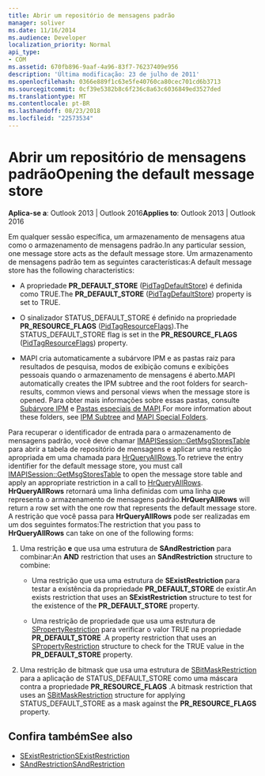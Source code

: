 ```yaml
---
title: Abrir um repositório de mensagens padrão
manager: soliver
ms.date: 11/16/2014
ms.audience: Developer
localization_priority: Normal
api_type:
- COM
ms.assetid: 670fb896-9aaf-4a96-83f7-76237409e956
description: 'Última modificação: 23 de julho de 2011'
ms.openlocfilehash: 0366e889f1c63e5fe40760ca80cec701cd6b3713
ms.sourcegitcommit: 0cf39e5382b8c6f236c8a63c6036849ed3527ded
ms.translationtype: MT
ms.contentlocale: pt-BR
ms.lasthandoff: 08/23/2018
ms.locfileid: "22573534"
---
```

# <a name="opening-the-default-message-store"></a><span data-ttu-id="90fdc-103">Abrir um repositório de mensagens padrão</span><span class="sxs-lookup"><span data-stu-id="90fdc-103">Opening the default message store</span></span>

<span data-ttu-id="90fdc-104">**Aplica-se a**: Outlook 2013 | Outlook 2016</span><span class="sxs-lookup"><span data-stu-id="90fdc-104">**Applies to**: Outlook 2013 | Outlook 2016</span></span> 
  
<span data-ttu-id="90fdc-105">Em qualquer sessão específica, um armazenamento de mensagens atua como o armazenamento de mensagens padrão.</span><span class="sxs-lookup"><span data-stu-id="90fdc-105">In any particular session, one message store acts as the default message store.</span></span> <span data-ttu-id="90fdc-106">Um armazenamento de mensagens padrão tem as seguintes características:</span><span class="sxs-lookup"><span data-stu-id="90fdc-106">A default message store has the following characteristics:</span></span>
  
- <span data-ttu-id="90fdc-107">A propriedade **PR_DEFAULT_STORE** ([PidTagDefaultStore](pidtagdefaultstore-canonical-property.md)) é definida como TRUE.</span><span class="sxs-lookup"><span data-stu-id="90fdc-107">The **PR_DEFAULT_STORE** ([PidTagDefaultStore](pidtagdefaultstore-canonical-property.md)) property is set to TRUE.</span></span>
    
- <span data-ttu-id="90fdc-108">O sinalizador STATUS_DEFAULT_STORE é definido na propriedade **PR_RESOURCE_FLAGS** ([PidTagResourceFlags](pidtagresourceflags-canonical-property.md)).</span><span class="sxs-lookup"><span data-stu-id="90fdc-108">The STATUS_DEFAULT_STORE flag is set in the **PR_RESOURCE_FLAGS** ([PidTagResourceFlags](pidtagresourceflags-canonical-property.md)) property.</span></span>
    
- <span data-ttu-id="90fdc-109">MAPI cria automaticamente a subárvore IPM e as pastas raiz para resultados de pesquisa, modos de exibição comuns e exibições pessoais quando o armazenamento de mensagens é aberto.</span><span class="sxs-lookup"><span data-stu-id="90fdc-109">MAPI automatically creates the IPM subtree and the root folders for search-results, common views and personal views when the message store is opened.</span></span> <span data-ttu-id="90fdc-110">Para obter mais informações sobre essas pastas, consulte [Subárvore IPM](ipm-subtree.md) e [Pastas especiais de MAPI](mapi-special-folders.md).</span><span class="sxs-lookup"><span data-stu-id="90fdc-110">For more information about these folders, see [IPM Subtree](ipm-subtree.md) and [MAPI Special Folders](mapi-special-folders.md).</span></span> 
    
<span data-ttu-id="90fdc-111">Para recuperar o identificador de entrada para o armazenamento de mensagens padrão, você deve chamar [IMAPISession::GetMsgStoresTable](imapisession-getmsgstorestable.md) para abrir a tabela de repositório de mensagens e aplicar uma restrição apropriada em uma chamada para [HrQueryAllRows](hrqueryallrows.md).</span><span class="sxs-lookup"><span data-stu-id="90fdc-111">To retrieve the entry identifier for the default message store, you must call [IMAPISession::GetMsgStoresTable](imapisession-getmsgstorestable.md) to open the message store table and apply an appropriate restriction in a call to [HrQueryAllRows](hrqueryallrows.md).</span></span> <span data-ttu-id="90fdc-112">**HrQueryAllRows** retornará uma linha definidas com uma linha que representa o armazenamento de mensagens padrão.</span><span class="sxs-lookup"><span data-stu-id="90fdc-112">**HrQueryAllRows** will return a row set with the one row that represents the default message store.</span></span> <span data-ttu-id="90fdc-113">A restrição que você passa para **HrQueryAllRows** pode ser realizadas em um dos seguintes formatos:</span><span class="sxs-lookup"><span data-stu-id="90fdc-113">The restriction that you pass to **HrQueryAllRows** can take on one of the following forms:</span></span> 
  
1. <span data-ttu-id="90fdc-114">Uma restrição **e** que usa uma estrutura de **SAndRestriction** para combinar:</span><span class="sxs-lookup"><span data-stu-id="90fdc-114">An **AND** restriction that uses an **SAndRestriction** structure to combine:</span></span> 
    
   - <span data-ttu-id="90fdc-115">Uma restrição que usa uma estrutura de **SExistRestriction** para testar a existência da propriedade **PR_DEFAULT_STORE** de existir.</span><span class="sxs-lookup"><span data-stu-id="90fdc-115">An exists restriction that uses an **SExistRestriction** structure to test for the existence of the **PR_DEFAULT_STORE** property.</span></span> 
    
   - <span data-ttu-id="90fdc-116">Uma restrição de propriedade que usa uma estrutura de [SPropertyRestriction](spropertyrestriction.md) para verificar o valor TRUE na propriedade **PR_DEFAULT_STORE** .</span><span class="sxs-lookup"><span data-stu-id="90fdc-116">A property restriction that uses an [SPropertyRestriction](spropertyrestriction.md) structure to check for the TRUE value in the **PR_DEFAULT_STORE** property.</span></span> 
    
2. <span data-ttu-id="90fdc-117">Uma restrição de bitmask que usa uma estrutura de [SBitMaskRestriction](sbitmaskrestriction.md) para a aplicação de STATUS_DEFAULT_STORE como uma máscara contra a propriedade **PR_RESOURCE_FLAGS** .</span><span class="sxs-lookup"><span data-stu-id="90fdc-117">A bitmask restriction that uses an [SBitMaskRestriction](sbitmaskrestriction.md) structure for applying STATUS_DEFAULT_STORE as a mask against the **PR_RESOURCE_FLAGS** property.</span></span> 
    
## <a name="see-also"></a><span data-ttu-id="90fdc-118">Confira também</span><span class="sxs-lookup"><span data-stu-id="90fdc-118">See also</span></span>

- [<span data-ttu-id="90fdc-119">SExistRestriction</span><span class="sxs-lookup"><span data-stu-id="90fdc-119">SExistRestriction</span></span>](sexistrestriction.md)
- [<span data-ttu-id="90fdc-120">SAndRestriction</span><span class="sxs-lookup"><span data-stu-id="90fdc-120">SAndRestriction</span></span>](sandrestriction.md)

